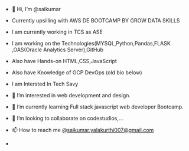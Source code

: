 - 👋 Hi, I’m @saikumar

- Currently upsilling with AWS DE BOOTCAMP BY GROW DATA SKILLS
- I am currently working in TCS as ASE
- I am working on the Technologies(MYSQL,Python,Pandas,FLASK ,OAS(Oracle Analytics Server),GitHub
- Also have Hands-on HTML,CSS,JavaScript
- Also have Knowledge of GCP DevOps (old bio below)
- I am Intersted In Tech Savy
- 👀 I’m interested in web development and design.
- 🌱 I’m currently learning Full stack javascript web developer Bootcamp.
- 💞️ I’m looking to collaborate on codestudios,...
- 📫 How to reach me  @saikumar.yalakurthi007@gmail.com
- 

<!---
12saikumar8/12saikumar8 is a ✨ special ✨ repository because its `README.md` (this file) appears on your GitHub profile.
You can click the Preview link to take a look at your changes.
--->
